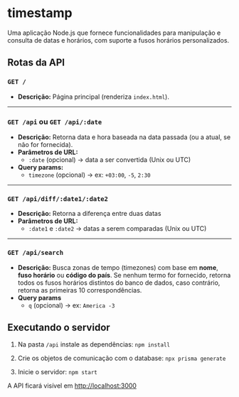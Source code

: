 # timestamp

Uma aplicação Node.js que fornece funcionalidades para manipulação e consulta de datas e horários, com suporte a fusos horários personalizados.

## Rotas da API

### `GET /`
- **Descrição:** Página principal (renderiza `index.html`).

---

### `GET /api` ou `GET /api/:date`
- **Descrição:** Retorna data e hora baseada na data passada (ou a atual, se não for fornecida).
- **Parâmetros de URL:**
  - `:date` (opcional) → data a ser convertida (Unix ou UTC)
- **Query params:**
  - `timezone` (opcional) → ex: `+03:00`, `-5`, `2:30`

---

### `GET /api/diff/:date1/:date2`
- **Descrição:** Retorna a diferença entre duas datas
- **Parâmetros de URL:**
  - `:date1` e `:date2` → datas a serem comparadas (Unix ou UTC)

---

### `GET /api/search`

- **Descrição:** Busca zonas de tempo (timezones) com base em **nome**, **fuso horário** ou **código do país**. Se nenhum termo for fornecido, retorna todos os fusos horários distintos do banco de dados, caso contrário, retorna as primeiras 10 correspondências.
- **Query params**
  - `q` (opcional) → ex: `America -3`



## Executando o servidor
1. Na pasta `/api` instale as dependências:
`npm install`

2. Crie os objetos de comunicação com o database:
`npx prisma generate`

3. Inicie o servidor:
`npm start`

A API ficará visível em [http://localhost:3000](http://localhost:3000)
